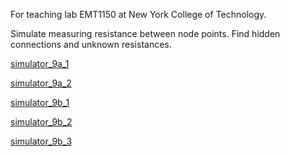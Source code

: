 For teaching lab EMT1150 at New York College of Technology.

Simulate measuring resistance between node points.
Find hidden connections and unknown resistances.

[simulator_9a_1](https://quantsignals.github.io/circuits/simulator_9a_1.html)

[simulator_9a_2](https://quantsignals.github.io/circuits/simulator_9a_2.html)

[simulator_9b_1](https://quantsignals.github.io/circuits/simulator_9b_1.html)

[simulator_9b_2](https://quantsignals.github.io/circuits/simulator_9b_2.html)

[simulator_9b_3](https://quantsignals.github.io/circuits/simulator_9b_3.html)
